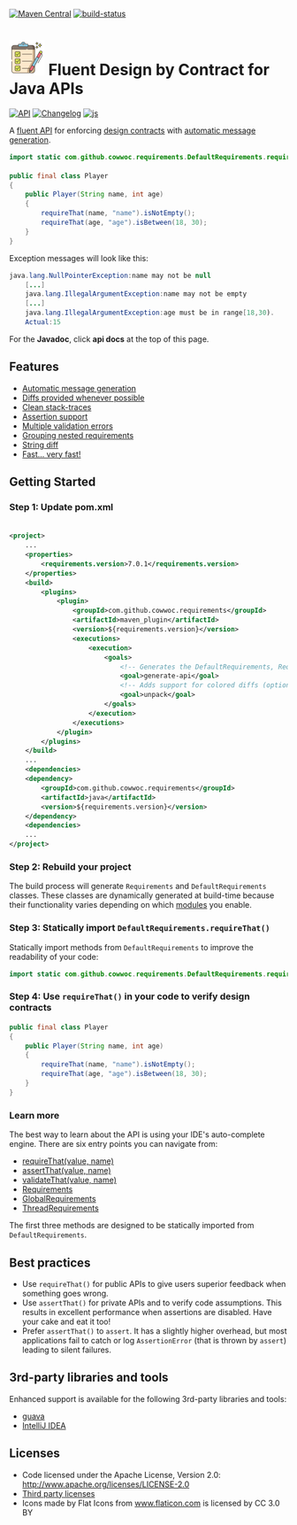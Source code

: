 [![Maven Central](https://maven-badges.herokuapp.com/maven-central/com.github.cowwoc.requirements/java/badge.svg)](https://search.maven.org/search?q=g:com.github.cowwoc.requirements)
[![build-status](../../workflows/Build/badge.svg)](../../actions?query=workflow%3ABuild)

# <img src="wiki/checklist.svg" width=64 height=64 alt="checklist"> Fluent Design by Contract for Java APIs

[![API](https://img.shields.io/badge/api_docs-5B45D5.svg)](https://cowwoc.github.io/requirements.java/7.0.1/docs/api/)
[![Changelog](https://img.shields.io/badge/changelog-A345D5.svg)](wiki/Changelog.md)
[![js](https://img.shields.io/badge/other%20languages-js-457FD5.svg)](../../../requirements.js)

A [fluent API](https://en.m.wikipedia.org/wiki/Fluent_interface) for enforcing
[design contracts](https://en.wikipedia.org/wiki/Design_by_contract) with
[automatic message generation](wiki/Features.md#automatic-message-generation).

```java
import static com.github.cowwoc.requirements.DefaultRequirements.requireThat;

public final class Player
{
	public Player(String name, int age)
	{
		requireThat(name, "name").isNotEmpty();
		requireThat(age, "age").isBetween(18, 30);
	}
}
```

Exception messages will look like this:

```java
java.lang.NullPointerException:name may not be null
	[...]
	java.lang.IllegalArgumentException:name may not be empty
	[...]
	java.lang.IllegalArgumentException:age must be in range[18,30).
	Actual:15
```

For the **Javadoc**, click **api docs** at the top of this page.

## Features

* [Automatic message generation](wiki/Features.md#automatic-message-generation)
* [Diffs provided whenever possible](wiki/Features.md#diffs-provided-whenever-possible)
* [Clean stack-traces](wiki/Features.md#clean-stack-traces)
* [Assertion support](wiki/Features.md#assertion-support)
* [Multiple validation errors](wiki/Features.md#multiple-validation-errors)
* [Grouping nested requirements](wiki/Features.md#grouping-nested-requirements)
* [String diff](wiki/Features.md#string-diff)
* [Fast... very fast!](wiki/Performance.md)

## Getting Started

### Step 1: Update pom.xml

```xml

<project>
	...
	<properties>
		<requirements.version>7.0.1</requirements.version>
	</properties>
	<build>
		<plugins>
			<plugin>
				<groupId>com.github.cowwoc.requirements</groupId>
				<artifactId>maven_plugin</artifactId>
				<version>${requirements.version}</version>
				<executions>
					<execution>
						<goals>
							<!-- Generates the DefaultRequirements, Requirements endpoints -->
							<goal>generate-api</goal>
							<!-- Adds support for colored diffs (optional) -->
							<goal>unpack</goal>
						</goals>
					</execution>
				</executions>
			</plugin>
		</plugins>
	</build>
	...
	<dependencies>
	<dependency>
		<groupId>com.github.cowwoc.requirements</groupId>
		<artifactId>java</artifactId>
		<version>${requirements.version}</version>
	</dependency>
	<dependencies>
	...
</project>
```

### Step 2: Rebuild your project

The build process will generate `Requirements` and `DefaultRequirements` classes. These classes are
dynamically generated at build-time because their functionality varies depending on which
[modules](wiki/Supported_Libraries.md) you enable.

### Step 3: Statically import `DefaultRequirements.requireThat()`

Statically import methods from `DefaultRequirements` to improve the readability of your code:

```java
import static com.github.cowwoc.requirements.DefaultRequirements.requireThat;
```

### Step 4: Use `requireThat()` in your code to verify design contracts

```java
public final class Player
{
	public Player(String name, int age)
	{
		requireThat(name, "name").isNotEmpty();
		requireThat(age, "age").isBetween(18, 30);
	}
}
```

### Learn more

The best way to learn about the API is using your IDE's auto-complete engine. There are six entry points you
can navigate from:

* [requireThat(value, name)](https://cowwoc.github.io/requirements.java/7.0.1/docs/api/com.github.cowwoc.requirements/com/github/cowwoc/requirements/DefaultRequirements.html#requireThat(T,java.lang.String))
* [assertThat(value, name)](https://cowwoc.github.io/requirements.java/7.0.1/docs/api/com.github.cowwoc.requirements/com/github/cowwoc/requirements/DefaultRequirements.html#assertThat(T,java.lang.String))
* [validateThat(value, name)](https://cowwoc.github.io/requirements.java/7.0.1/docs/api/com.github.cowwoc.requirements/com/github/cowwoc/requirements/DefaultRequirements.html#validateThat(T,java.lang.String))
* [Requirements](https://cowwoc.github.io/requirements.java/7.0.1/docs/api/com.github.cowwoc.requirements/com/github/cowwoc/requirements/Requirements.html)
* [GlobalRequirements](https://cowwoc.github.io/requirements.java/7.0.1/docs/api/com.github.cowwoc.requirements.java/com/github/cowwoc/requirements/java/GlobalRequirements.html)
* [ThreadRequirements](https://cowwoc.github.io/requirements.java/7.0.1/docs/api/com.github.cowwoc.requirements.java/com/github/cowwoc/requirements/java/ThreadRequirements.html)

The first three methods are designed to be statically imported from `DefaultRequirements`.

## Best practices

* Use `requireThat()` for public APIs to give users superior feedback when something goes wrong.
* Use `assertThat()` for private APIs and to verify code assumptions. This results in excellent performance
  when assertions are disabled. Have your cake and eat it too!
* Prefer `assertThat()` to `assert`. It has a slightly higher overhead, but most applications fail to catch or
  log `AssertionError` (that is thrown by `assert`) leading to silent failures.

## 3rd-party libraries and tools

Enhanced support is available for the following 3rd-party libraries and tools:

* [guava](wiki/Supported_Libraries.md)
* [IntelliJ IDEA](wiki/Supported_Tools.md)

## Licenses

* Code licensed under the Apache License, Version 2.0: http://www.apache.org/licenses/LICENSE-2.0
* [Third party licenses](wiki/Third_Party_Licenses.md)
* Icons made by Flat Icons from www.flaticon.com is licensed by CC 3.0 BY
